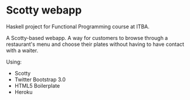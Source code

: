 # Scotty webapp

Haskell project for Functional Programming course at ITBA.

A Scotty-based webapp. A way for customers to browse through a restaurant's menu and choose their plates without having to have contact with a waiter.

Using:
- Scotty
- Twitter Bootstrap 3.0
- HTML5 Boilerplate
- Heroku


